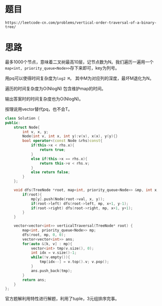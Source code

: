 # 题目
`https://leetcode-cn.com/problems/vertical-order-traversal-of-a-binary-tree/`

# 思路
最多1000个节点，意味着二叉树最高10层，记节点数为N。我们遍历一遍用一个`map<int, priority_queue<Node>>`存下来即可，key为列号。

用pq可以使得时间复杂度为`log2 M`， 其中M为对应列的深度，最坏M退化为N。

遍历的时间复杂度为O(NlogN) 包含维护map的时间。

输出答案时的时间复杂度也为O(NlogN)。

按理说用vector替代pq，也不会T。


```cpp
class Solution {
public:
    struct Node{
        int v, x, y;
        Node(int v, int x, int y):v(v), x(x), y(y){}
        bool operator<(const Node &rhs)const{
            if(this->x < rhs.x){
                return true;
            }
            else if(this->x == rhs.x){
                return this->v < rhs.v;
            }
            else return false;
        }
    };

    void dfs(TreeNode *root, map<int, priority_queue<Node>> &mp, int x, int y){
        if(root){
            mp[y].push(Node(root->val, x, y));
            if(root->left) dfs(root->left, mp, x+1, y-1);
            if(root->right) dfs(root->right, mp, x+1, y+1);
        }
    }

    vector<vector<int>> verticalTraversal(TreeNode* root) {
        map<int, priority_queue<Node>> mp;
        dfs(root, mp, 0, 0);
        vector<vector<int>> ans;
        for(auto &[k, v] : mp){
            vector<int> tmp(v.size(), 0);
            int idx = v.size()-1;
            while(!v.empty()){
                tmp[idx--] = v.top().v; v.pop();
            }
            ans.push_back(tmp);
        }
        return ans;
    }
};
```



官方题解利用特性进行解题，利用了tuple，3元组排序完事。